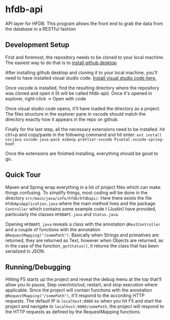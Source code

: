 # hfdb-api
API layer for HFDB. This program allows the front end to grab the data from the database in a RESTful fashion

## Development Setup
First and foremost, the repository needs to be cloned to your local machine. The easiest way to do that is to [install github desktop](https://desktop.github.com/)

After installing github desktop and cloning it to your local machine, you'll need to have installed visual studio code. [Install visual studio code here.](https://code.visualstudio.com/)

Once vscode is installed, find the resulting directory where the repository was cloned and open it (It will be called hfdb-api). Once it's opened in explorer, right-click -> Open with code

Once visual studio code opens, it'll have loaded the directory as a project. The files structure in the explorer pane in vscode should match the directory exactly how it appears in the repo on github.

Finally for the last step, all the necessary extensions need to be installed. hit ctrl+p and copy/paste in the following command and hit enter:
`ext install vscjava.vscode-java-pack esbenp.prettier-vscode Pivotal.vscode-spring-boot`

Once the extensions are finished installing, everything should be good to go.

## Quick Tour

Maven and Spring wrap everything in a lot of project files which can make things confusing. To simplify things, most coding will be done in the directory `src/main/java/info/hfdb/hfdbapi/`.
Here there exists the file `HfdbApiApplication.java` where the main method lives and the package `Controller` which contains some example code I (Justin) have provided, particularly the classes `HFDBAPI.java` and `Status.java`.

Opening `HFDBAPI.java` reveals a class with the annotation `@RestController` and a couple of functions with the annotation `@RequestMapping("/somePath")`.
Basically when Strings and primatives are returned, they are returned as Text, however when Objects are returned, as in the case of the function, `getStatus()`,
it returns the class that has been serialized in JSON.

## Running/Debugging
Hitting F5 starts up the project and reveal the debug menu at the top that'll allow you to pause, Step over/into/out, restart, and stop execution where applicable.
Since the project will contain functions with the annotation `@RequestMapping("/somePath")`, it'll respond to the according HTTP requests. The default IP is `localhost:8080`
so when you hit F5 and start the project and navigate to `localhost:8080/somePath`, the project will respond to the HTTP requests as defined by the RequestMapping functions.
